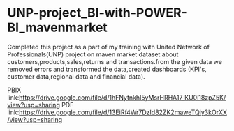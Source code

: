 # UNP-project_BI-with-POWER-BI_mavenmarket

Completed this project as a part of my training with United Network of Professionals(UNP)
project on maven market dataset about customers,products,sales,returns and transactions.from the given data we removed errors and transformed the data,created dashboards (KPI's, customer data,regional data and financial data).

PBIX link:https://drive.google.com/file/d/1hFNytnkhI5yMsrHRHA17_KU0i18zpZ5K/view?usp=sharing
PDF link:https://drive.google.com/file/d/13EiRf4Wr7DzId82ZK2maweTQiy3kOrXX/view?usp=sharing

